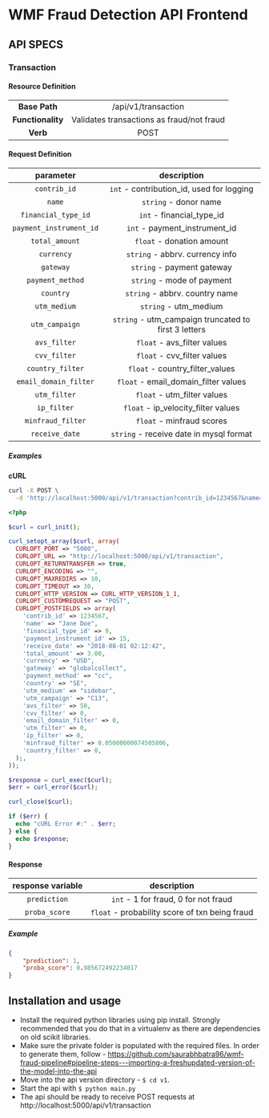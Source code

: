 # WMF Fraud Detection API Frontend

## API SPECS

### Transaction

#### Resource Definition

|  |  |
:-----------:|:----------:
| **Base Path** | /api/v1/transaction |
| **Functionality** | Validates transactions as fraud/not fraud |
| **Verb** | POST |

#### Request Definition

| parameter | description |
:----------:|:-----------:|
| `contrib_id` | `int` - contribution_id, used for logging |
| `name`	| `string` - donor name |
| `financial_type_id` | `int` - financial_type_id |
| `payment_instrument_id` | `int` - payment_instrument_id |
| `total_amount` | `float` - donation amount |
| `currency` | `string` - abbrv. currency info |
| `gateway` | `string` - payment gateway |
| `payment_method` | `string` - mode of payment |
| `country` | `string` - abbrv. country name |
| `utm_medium` | `string` - utm_medium |
| `utm_campaign` | `string` - utm_campaign truncated to first 3 letters |
| `avs_filter` | `float` - avs_filter values |
| `cvv_filter` | `float` - cvv_filter values |
| `country_filter` | `float` - country_filter_values |
| `email_domain_filter` | `float` - email_domain_filter values |
| `utm_filter` | `float` - utm_filter values |
| `ip_filter` | `float` - ip_velocity_filter values |
| `minfraud_filter` | `float` - minfraud scores |
| `receive_date` | `string` - receive date in mysql format |

##### Examples

**cURL**

```bash
curl -X POST \
  -d 'http://localhost:5000/api/v1/transaction?contrib_id=1234567&name=Jon%20Big%20Birdman&financial_type_id=9&payment_instrument_id=16&total_amount=15.99&currency=USD&gateway=globalcollect&payment_method=cc&country=US&utm_medium=Waystogive&utm_campaign=C18&avs_filter=0&cvv_filter=0&country_filter=0&email_domain_filter=0&utm_filter=0&ip_filter=0&minfraud_filter=0.10000000149011612&receive_date=2015-03-15%2018:04:55'
```

```php
<?php

$curl = curl_init();

curl_setopt_array($curl, array(
  CURLOPT_PORT => "5000",
  CURLOPT_URL => "http://localhost:5000/api/v1/transaction",
  CURLOPT_RETURNTRANSFER => true,
  CURLOPT_ENCODING => "",
  CURLOPT_MAXREDIRS => 10,
  CURLOPT_TIMEOUT => 30,
  CURLOPT_HTTP_VERSION => CURL_HTTP_VERSION_1_1,
  CURLOPT_CUSTOMREQUEST => "POST",
  CURLOPT_POSTFIELDS => array(
  	'contrib_id' => 1234567,
  	'name' => "Jane Doe",
  	'financial_type_id' => 9,
  	'payment_instrument_id' => 15,
  	'receive_date' => "2018-08-01 02:12:42",
  	'total_amount' => 3.00,
  	'currency' => "USD",
  	'gateway' => "globalcollect",
  	'payment_method' => "cc",
  	'country' => "SE",
  	'utm_medium' => "sidebar",
  	'utm_campaign' => "C13",
  	'avs_filter' => 50,
  	'cvv_filter' => 0,
  	'email_domain_filter' => 0,
  	'utm_filter' => 0,
  	'ip_filter' => 0,
  	'minfraud_filter' => 0.05000000074505806,
  	'country_filter' => 0,
  );,
));

$response = curl_exec($curl);
$err = curl_error($curl);

curl_close($curl);

if ($err) {
  echo "cURL Error #:" . $err;
} else {
  echo $response;
}
```

#### Response

| response variable | description |
:------------------:|:-----------:|
| `prediction` | `int` - 1 for fraud, 0 for not fraud |
| `proba_score` | `float` - probability score of txn being fraud |

##### Example

```json
{
    "prediction": 1,
    "proba_score": 0.985672492234017
}
```

## Installation and usage
* Install the required python libraries using pip install. Strongly recommended that you do that in a virtualenv as there are dependencies on old scikit libraries.
* Make sure the private folder is populated with the required files. In order to generate them, follow - https://github.com/saurabhbatra96/wmf-fraud-pipeline#pipeline-steps---importing-a-freshupdated-version-of-the-model-into-the-api
* Move into the api version directory - `$ cd v1`.
* Start the api with `$ python main.py`
* The api should be ready to receive POST requests at http://localhost:5000/api/v1/transaction
